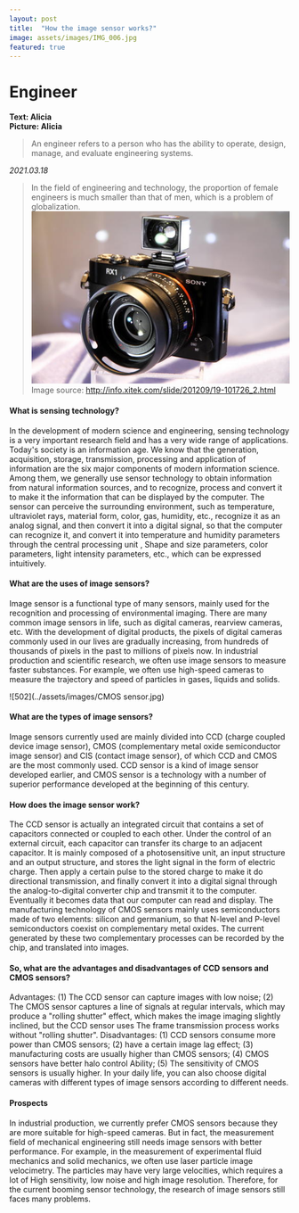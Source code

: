 ```yaml
---
layout: post
title:  "How the image sensor works?"
image: assets/images/IMG_006.jpg
featured: true
---
```


# Engineer
**Text: Alicia**  
**Picture: Alicia**  

> An engineer refers to a person who has the ability to operate, design, manage, and evaluate engineering systems.

_2021.03.18_
> In the field of engineering and technology, the proportion of female engineers is much smaller than that of men, which is a problem of globalization.
![501](../assets/images/IMG_005.jpg)
> Image source: http://info.xitek.com/slide/201209/19-101726_2.html

#### What is sensing technology?
In the development of modern science and engineering, sensing technology is a very important research field and has a very wide range of applications. Today's society is an information age. We know that the generation, acquisition, storage, transmission, processing and application of information are the six major components of modern information science. Among them, we generally use sensor technology to obtain information from natural information sources, and to recognize, process and convert it to make it the information that can be displayed by the computer.
The sensor can perceive the surrounding environment, such as temperature, ultraviolet rays, material form, color, gas, humidity, etc., recognize it as an analog signal, and then convert it into a digital signal, so that the computer can recognize it, and convert it into temperature and humidity parameters through the central processing unit , Shape and size parameters, color parameters, light intensity parameters, etc., which can be expressed intuitively.

#### What are the uses of image sensors?
Image sensor is a functional type of many sensors, mainly used for the recognition and processing of environmental imaging. There are many common image sensors in life, such as digital cameras, rearview cameras, etc. With the development of digital products, the pixels of digital cameras commonly used in our lives are gradually increasing, from hundreds of thousands of pixels in the past to millions of pixels now.
In industrial production and scientific research, we often use image sensors to measure faster substances. For example, we often use high-speed cameras to measure the trajectory and speed of particles in gases, liquids and solids.

![502](../assets/images/CMOS sensor.jpg)

#### What are the types of image sensors?
Image sensors currently used are mainly divided into CCD (charge coupled device image sensor), CMOS (complementary metal oxide semiconductor image sensor) and CIS (contact image sensor), of which CCD and CMOS are the most commonly used. CCD sensor is a kind of image sensor developed earlier, and CMOS sensor is a technology with a number of superior performance developed at the beginning of this century.

#### How does the image sensor work?
The CCD sensor is actually an integrated circuit that contains a set of capacitors connected or coupled to each other. Under the control of an external circuit, each capacitor can transfer its charge to an adjacent capacitor. It is mainly composed of a photosensitive unit, an input structure and an output structure, and stores the light signal in the form of electric charge. Then apply a certain pulse to the stored charge to make it do directional transmission, and finally convert it into a digital signal through the analog-to-digital converter chip and transmit it to the computer. Eventually it becomes data that our computer can read and display.
The manufacturing technology of CMOS sensors mainly uses semiconductors made of two elements: silicon and germanium, so that N-level and P-level semiconductors coexist on complementary metal oxides. The current generated by these two complementary processes can be recorded by the chip, and translated into images.

#### So, what are the advantages and disadvantages of CCD sensors and CMOS sensors?
Advantages: (1) The CCD sensor can capture images with low noise; (2) The CMOS sensor captures a line of signals at regular intervals, which may produce a "rolling shutter" effect, which makes the image imaging slightly inclined, but the CCD sensor uses The frame transmission process works without "rolling shutter".
Disadvantages: (1) CCD sensors consume more power than CMOS sensors; (2) have a certain image lag effect; (3) manufacturing costs are usually higher than CMOS sensors; (4) CMOS sensors have better halo control Ability; (5) The sensitivity of CMOS sensors is usually higher.
In your daily life, you can also choose digital cameras with different types of image sensors according to different needs.

#### Prospects
In industrial production, we currently prefer CMOS sensors because they are more suitable for high-speed cameras. But in fact, the measurement field of mechanical engineering still needs image sensors with better performance. For example, in the measurement of experimental fluid mechanics and solid mechanics, we often use laser particle image velocimetry. The particles may have very large velocities, which requires a lot of High sensitivity, low noise and high image resolution. Therefore, for the current booming sensor technology, the research of image sensors still faces many problems. 





